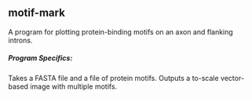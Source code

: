 ## motif-mark

A program for plotting protein-binding motifs on an axon and flanking introns.

##### Program Specifics:
Takes a FASTA file and a file of protein motifs.
Outputs a to-scale vector-based image with multiple motifs.
